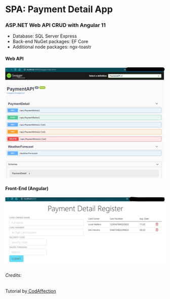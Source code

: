 # SPA: Payment Detail App
### ASP.NET Web API CRUD with Angular 11 

- Database: SQL Server Express
- Back-end NuGet packages: EF Core
- Additional node packages: ngx-toastr

#### Web API

<p align="center">
  <img src="https://github.com/mlwalters/angular11dotnet5-paymentDetailApp/blob/main/assets/SwaggerAPI.jpg" alt="ASP.NET Web API ">
</p>


#### Front-End (Angular)

<p align="center">
  <img src="https://github.com/mlwalters/angular11dotnet5-paymentDetailApp/blob/main/assets/AngularApp.jpg" alt="Angular 11 payment detail app">
</p>

###### Credits:
<p>Tutorial by<a href="https://www.youtube.com/watch?v=S5dzfuh3t8U"> CodAffection</a></p>

